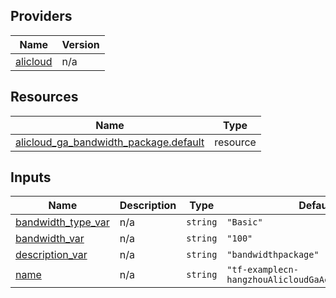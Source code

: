 <!-- BEGIN_TF_DOCS -->
## Providers

| Name | Version |
|------|---------|
| <a name="provider_alicloud"></a> [alicloud](#provider\_alicloud) | n/a |

## Resources

| Name | Type |
|------|------|
| [alicloud_ga_bandwidth_package.default](https://registry.terraform.io/providers/hashicorp/alicloud/latest/docs/resources/ga_bandwidth_package) | resource |

## Inputs

| Name | Description | Type | Default | Required |
|------|-------------|------|---------|:--------:|
| <a name="input_bandwidth_type_var"></a> [bandwidth\_type\_var](#input\_bandwidth\_type\_var) | n/a | `string` | `"Basic"` | no |
| <a name="input_bandwidth_var"></a> [bandwidth\_var](#input\_bandwidth\_var) | n/a | `string` | `"100"` | no |
| <a name="input_description_var"></a> [description\_var](#input\_description\_var) | n/a | `string` | `"bandwidthpackage"` | no |
| <a name="input_name"></a> [name](#input\_name) | n/a | `string` | `"tf-examplecn-hangzhouAlicloudGaAccelerator17040"` | no |
<!-- END_TF_DOCS -->    